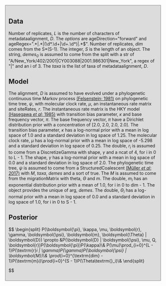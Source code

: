 
<div id="auto-generated" style="background-color: #DCDCDC; padding: 10px; border: 1px solid gray; margin: 0; ">
<h2>Data</h2>

Number of replicates, <i>L</i> is the number of characters of  metadataalignment, <i>D</i>.
The <i>options</i> are ageDirection="forward" and ageRegex=".&ast;\|.&ast;\|(\d&ast;\.\d+|\d+\.\d&ast;)\|.&ast;$".
Number of replicates, <i>dim</i> comes from the S&ast;(S-1).
The integer, <i>S</i> is the length of an object.
The string, <i>demes<sub>0</sub></i> is assumed to come from the split with a str of "A/New_York/402/2001|CY003088|2001.986301|New_York", a regex of "\|" and an i of 3.
The <i>taxa</i> is the list of taxa of  metadataalignment, <i>D</i>.



<h2>Model</h2>

The alignment, <i>D</i> is assumed to have evolved under a phylogenetic continuous time Markov process <a href="https://doi.org/10.1007/BF01734359">(Felsenstein; 1981)</a> on  phylogenetic time tree, <i>ψ</i>, with  molecular clock rate, <i>μ</i>, an instantaneous rate matrix and siteRates, <i>r</i>.
The instantaneous rate matrix is the HKY model <a href="https://doi.org/10.1007/BF02101694">(Hasegawa <i>et al</i>; 1985)</a> with  transition bias parameter, <i>κ</i> and  base frequency vector, <i>π</i>.
The base frequency vector, <i>π</i> have a Dirichlet distribution prior with a concentration of [2.0, 2.0, 2.0, 2.0].
The transition bias parameter, <i>κ</i> has a log-normal prior with a mean in log space of 1.0 and a standard deviation in log space of 1.25.
The molecular clock rate, <i>μ</i> has a log-normal prior with a mean in log space of -5.298 and a standard deviation in log space of 0.25.
The double, <i>r<sub>i</sub></i> is assumed to come from a DiscretizeGamma with  shape, <i>γ</i> and a ncat of 4, for i in 0 to L - 1.
The shape, <i>γ</i> has a log-normal prior with a mean in log space of 0.0 and a standard deviation in log space of 2.0.
The phylogenetic time tree, <i>ψ</i> is assumed to come from a StructuredCoalescent <a href="https://doi.org/10.1093/molbev/msx186">(Müller <i>et al</i>; 2017)</a> with  <i>M</i>,  <i>taxa</i>, <i>demes</i> and a sort of true.
The <i>M</i> is assumed to come from the migrationMatrix with  theta, <i>Θ</i> and  <i>m</i>.
The double, <i>m<sub>i</sub></i> has an exponential distribution prior with a mean of 1.0, for i in 0 to dim - 1.
The object provides the unique of  arg, <i>demes</i>.
The double, <i>Θ<sub>i</sub></i> has a log-normal prior with a mean in log space of 0.0 and a standard deviation in log space of 1.0, for i in 0 to S - 1.


<h2>Posterior</h2>

$$
\begin{split}
P(\boldsymbol{\pi}, \kappa, \mu, \boldsymbol{r}, \gamma, \boldsymbol{\psi}, \boldsymbol{m}, \boldsymbol{\Theta} | \boldsymbol{D}) \propto &P(\boldsymbol{D} | \boldsymbol{\psi}, \mu, Q, \boldsymbol{r})P(\boldsymbol{\pi})P(\kappa)\\& P(\mu)\prod_{i=0}^{L - 1}P(\textrm{r}_i | \gamma)P(\gamma)P(\boldsymbol{\psi} | \boldsymbol{M})\\& \prod_{i=0}^{\textrm{dim} - 1}P(\textrm{m}_i)\prod_{i=0}^{S - 1}P(\Theta\textrm{}_i)\\& \end{split}


$$


</div>
